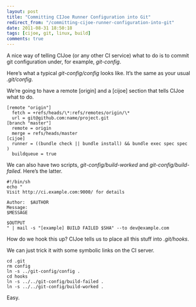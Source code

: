 ```yaml
---
layout: post
title: "Committing CIJoe Runner Configuration into Git"
redirect_from: "/committing-cijoe-runner-configuration-into-git"
date: 2011-08-31 18:50:18
tags: [cijoe, git, linux, build]
comments: true
---
```

A nice way of telling CIJoe (or any other CI service) what to do is to commit git configuration under, for example, _git-config_.

Here’s what a typical _git-config/config_ looks like. It’s the same as your usual _.git/config_.

We’re going to have a remote [origin] and a [cijoe] section that tells CIJoe what to do.

```config
[remote "origin"]
  fetch = +refs/heads/\*:refs/remotes/origin/\*
  url = git@github.com:name/project.git
[branch "master"]
  remote = origin
  merge = refs/heads/master
[cijoe]
  runner = ((bundle check || bundle install) && bundle exec spec spec )
  buildqueue = true
```

We can also have two scripts, _git-config/build-worked_ and _git-config/build-failed_. Here’s the latter.

```shell
#!/bin/sh
echo "
Visit http://ci.example.com:9000/ for details
 
Author:  $AUTHOR
Message:
$MESSAGE
 
$OUTPUT
" | mail -s "[example] BUILD FAILED $SHA" --to dev@example.com
```

How do we hook this up? CIJoe tells us to place all this stuff into _.git/hooks_.

We can just trick it with some symbolic links on the CI server.

```
cd .git
rm config
ln -s ../git-config/config .
cd hooks
ln -s ../../git-config/build-failed .
ln -s ../../git-config/build-worked .
```

Easy.
